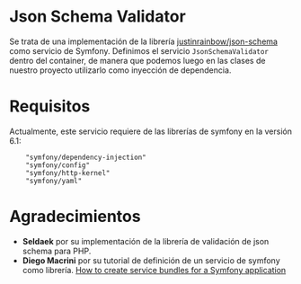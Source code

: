 # Json Schema Validator
Se trata de una implementación de la librería [justinrainbow/json-schema](https://github.com/justinrainbow/json-schema)
como servicio de Symfony. Definimos el servicio `JsonSchemaValidator` dentro del container, de manera que podemos luego
en las clases de nuestro proyecto utilizarlo como inyección de dependencia.

# Requisitos
Actualmente, este servicio requiere de las librerías de symfony en la versión 6.1:

        "symfony/dependency-injection"
        "symfony/config"
        "symfony/http-kernel"
        "symfony/yaml"

# Agradecimientos
  - **Seldaek** por su implementación de la librería de validación de json schema para PHP.
  - **Diego Macrini** por su tutorial de definición de un servicio de symfony como librería. 
[How to create service bundles for a Symfony application](https://macrini.medium.com/how-to-create-service-bundles-for-a-symfony-application-f266ecf01fca)